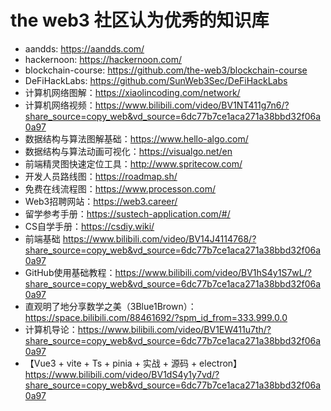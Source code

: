 # the web3 社区认为优秀的知识库
- aandds: https://aandds.com/
- hackernoon: https://hackernoon.com/
- blockchain-course: https://github.com/the-web3/blockchain-course
- DeFiHackLabs: https://github.com/SunWeb3Sec/DeFiHackLabs
- 计算机网络图解：https://xiaolincoding.com/network/
- 计算机网络视频：https://www.bilibili.com/video/BV1NT411g7n6/?share_source=copy_web&vd_source=6dc77b7ce1aca271a38bbd32f06a0a97
- 数据结构与算法图解基础：https://www.hello-algo.com/
- 数据结构与算法动画可视化：https://visualgo.net/en
- 前端精灵图快速定位工具：http://www.spritecow.com/
- 开发人员路线图：https://roadmap.sh/
- 免费在线流程图：https://www.processon.com/
- Web3招聘网站：https://web3.career/
- 留学参考手册：https://sustech-application.com/#/
- CS自学手册：https://csdiy.wiki/
- 前端基础 https://www.bilibili.com/video/BV14J4114768/?share_source=copy_web&vd_source=6dc77b7ce1aca271a38bbd32f06a0a97
- GitHub使用基础教程：https://www.bilibili.com/video/BV1hS4y1S7wL/?share_source=copy_web&vd_source=6dc77b7ce1aca271a38bbd32f06a0a97
- 直观明了地分享数学之美（3Blue1Brown）： https://space.bilibili.com/88461692/?spm_id_from=333.999.0.0
- 计算机导论：https://www.bilibili.com/video/BV1EW411u7th/?share_source=copy_web&vd_source=6dc77b7ce1aca271a38bbd32f06a0a97
- 【Vue3 + vite + Ts + pinia + 实战 + 源码 + electron】 https://www.bilibili.com/video/BV1dS4y1y7vd/?share_source=copy_web&vd_source=6dc77b7ce1aca271a38bbd32f06a0a97
